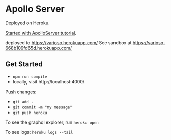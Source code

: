 # Apollo Server

Deployed on Heroku.

[Started with ApolloServer tutorial](https://www.apollographql.com/docs/apollo-server/getting-started/).

deployed to https://varioso.herokuapp.com/
See sandbox at https://varioso-668b109fd65d.herokuapp.com/

## Get Started

- `npm run compile`
- locally, visit http://localhost:4000/

Push changes:

- `git add .`
- `git commit -m "my message"`
- `git push heroku`

To see the graphql explorer, run `heroku open`

To see logs: `heroku logs --tail`
